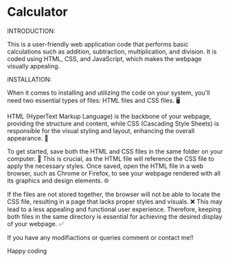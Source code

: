 # Calculator
INTRODUCTION:

This is a user-friendly web application code that performs basic calculations such as addition, subtraction, multiplication, and division. It is coded using HTML, CSS, and JavaScript, which makes the webpage visually appealing.

INSTALLATION:

When it comes to installing and utilizing the code on your system, you'll need two essential types of files: HTML files and CSS files. 🖥️ 

HTML (HyperText Markup Language) is the backbone of your webpage, providing the structure and content, while CSS (Cascading Style Sheets) is responsible for the visual styling and layout, enhancing the overall appearance. 🎨

To get started, save both the HTML and CSS files in the same folder on your computer. 📂 This is crucial, as the HTML file will reference the CSS file to apply the necessary styles. Once saved, open the HTML file in a web browser, such as Chrome or Firefox, to see your webpage rendered with all its graphics and design elements. 🌐

If the files are not stored together, the browser will not be able to locate the CSS file, resulting in a page that lacks proper styles and visuals. ❌ This may lead to a less appealing and functional user experience. Therefore, keeping both files in the same directory is essential for achieving the desired display of your webpage. ✅

If you have any modifiactions or queries comment or contact me!!

Happy coding
